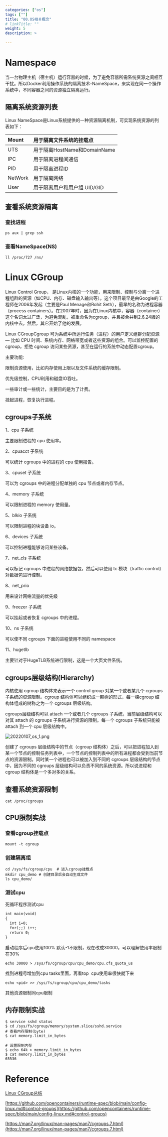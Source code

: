 ```yaml
---
categories: ["os"] 
tags: [""] 
title: "00.OS相关概念"
# linkTitle: ""
weight: 5
description: >
  
---
```


# Namespace

当一台物理主机（宿主机）运行容器的时候，为了避免容器所需系统资源之间相互干扰。所以Docker利用操作系统的隔离技术-NameSpace，来实现在同一个操作系统中，不同容器之间的资源独立隔离运行。

## 隔离系统资源列表

Linux NameSpace是Linux系统提供的一种资源隔离机制，可实现系统资源的列表如下：

|Mount|用于隔离文件系统的挂载点|
|:----|:----|
|UTS|用于隔离HostName和DomainName|
|IPC|用于隔离进程间通信|
|PID|用于隔离进程ID|
|NetWork|用于隔离网络|
|User|用于隔离用户和用户组 UID/GID|

## 查看系统资源隔离

### 查找进程

```shell
ps aux | grep ssh
```
### 查看NameSpace(NS)

```shell
ll /proc/727 /ns/
```

# Linux CGroup

Linux Control Group， 是Linux内核的一个功能，用来限制、控制与分离一个进程组群的资源（如CPU、内存、磁盘输入输出等）。这个项目最早是由Google的工程师在2006年发起（主要是Paul Menage和Rohit Seth），最早的名称为进程容器（process containers）。在2007年时，因为在Linux内核中，容器（container）这个名词太过广泛，为避免混乱，被重命名为cgroup，并且被合并到2.6.24版的内核中去。然后，其它开始了他的发展。 

Linux CGroupCgroup 可​​​为​​​系​​​统​​​中​​​所​​​运​​​行​​​任​​​务​​​（进​​​程​​​）的​​​用​​​户​​​定​​​义​​​组​​​群​​​分​​​配​​​资​​​源​​​ — 比​​​如​​​ CPU 时​​​间​​​、​​​系​​​统​​​内​​​存​​​、​​​网​​​络​​​带​​​宽​​​或​​​者​​​这​​​些​​​资​​​源​​​的​​​组​​​合​​​。​​​可​​​以​​​监​​​控​​​​​​配​​​置​​​的​​​ cgroup，拒​​​绝​​​ cgroup 访​​​问​​​某​​​些​​​资​​​源​​​，甚​​​至​​​在​​​运​​​行​​​的​​​系​​​统​​​中​​​动​​​态​​​配​​​置​​​​cgroup。

主要功能:

限制资源使用，比如内存使用上限以及文件系统的缓存限制。

优先级控制，CPU利用和磁盘IO吞吐。

一些审计或一些统计，主要目的是为了计费。

挂起进程，恢复执行进程。

## cgroups子系统

1、cpu 子系统

主要限制进程的 cpu 使用率。

2、cpuacct 子系统

可以统计 cgroups 中的进程的 cpu 使用报告。

3、cpuset 子系统

可以为 cgroups 中的进程分配单独的 cpu 节点或者内存节点。

4、memory 子系统

可以限制进程的 memory 使用量。

5、blkio 子系统

可以限制进程的块设备 io。

6、devices 子系统

可以控制进程能够访问某些设备。

7、net_cls 子系统

可以标记 cgroups 中进程的网络数据包，然后可以使用 tc 模块（traffic control）对数据包进行控制。

8、net_prio 

用来设计网络流量的优先级

9、freezer 子系统

可以挂起或者恢复 cgroups 中的进程。

10、ns 子系统

可以使不同 cgroups 下面的进程使用不同的 namespace

11、hugetlb 

主要针对于HugeTLB系统进行限制，这是一个大页文件系统。

## cgroups层级结构(Hierarchy)

内核使用 cgroup 结构体来表示一个 control group 对某一个或者某几个 cgroups 子系统的资源限制。cgroup 结构体可以组织成一颗树的形式，每一棵cgroup 结构体组成的树称之为一个 cgroups 层级结构。

cgroups层级结构可以 attach 一个或者几个 cgroups 子系统，当前层级结构可以对其 attach 的 cgroups 子系统进行资源的限制。每一个 cgroups 子系统只能被 attach 到一个 cpu 层级结构中。

![20220107_os_1.png](./imgs/20220107_os_1.png)

创建了 cgroups 层级结构中的节点（cgroup 结构体）之后，可以把进程加入到某一个节点的控制任务列表中，一个节点的控制列表中的所有进程都会受到当前节点的资源限制。同时某一个进程也可以被加入到不同的 cgroups 层级结构的节点中，因为不同的 cgroups 层级结构可以负责不同的系统资源。所以说进程和 cgroup 结构体是一个多对多的关系。

## 查看系统资源限制

```shell
cat /proc/cgroups
```
## CPU限制实战

### 查看cgroup挂载点

```shell
mount -t cgroup
```
### 创建隔离组

```shell
cd /sys/fs/cgroup/cpu  # 进入cgroup挂载点
mkdir cpu_demo # 创建目录后会自动生成文件
ls cpu_demo/ 

```
### 测试cpu

死循环程序测试cpu

```xml
int main(void) 
{
  int i=0;
  for(;;) i++;
  return 0;
}
```
启动程序后cpu使用100%
默认-1不限制，现在改成30000，可以理解使用率限制在30%

```shell
echo 30000 > /sys/fs/cgroup/cpu/cpu_demo/cpu.cfs_quota_us
```
找到进程号增加到cpu tasks里面，再看top  cpu使用率很快就下来
```shell
echo <pid> >> /sys/fs/cgroup/cpu/cpu_demo/tasks
```

其他资源限制同cpu限制

## 内存限制实战

```shell
$ service sshd status
$ cd /sys/fs/cgroup/memory/system.slice/sshd.service
# 查看内存限制(byte)
$ cat memory.limit_in_bytes

# 设置限制内存
$ echo 64k > memory.limit_in_bytes
$ cat memory.limit_in_bytes
65536
```

# Reference

[Linux CGroup总结](https://www.cnblogs.com/menkeyi/p/10941843.html)

[https://github.com/opencontainers/runtime-spec/blob/main/config-linux.md#control-groups](https://github.com/opencontainers/runtime-spec/blob/main/config-linux.md#control-groups)

[https://man7.org/linux/man-pages/man7/cgroups.7.html](https://man7.org/linux/man-pages/man7/cgroups.7.html)
